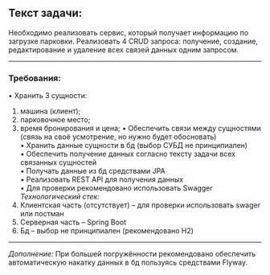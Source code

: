 ## Текст задачи:
Необходимо реализовать сервис, который получает информацию по загрузке парковки.
Реализовать 4 CRUD запроса: получение, создание, редактирование и удаление всех связей данных одним запросом.

---
### Требования:
•	Хранить 3 сущности:
1) машина (клиент);
2) парковочное место;
3) время бронирования и цена;
   •	Обеспечить связи между сущностями (связь на своё усмотрение, но нужно будет обосновать)<br>
   •	Хранить данные сущности в бд (выбор СУБД не принципиален)<br>
   •	Обеспечить получение данных согласно тексту задачи всех связанных сущностей<br>
   •	Получать данные из бд средствами JPA<br>
   •	Реализовать REST API для получения данных<br>
   •	Для проверки рекомендовано использовать Swagger<br>
   _Технологический стек:_
4) Клиентская часть (отсутствует) – для проверки использовать swager или постман
5) Серверная часть – Spring Boot
6) Бд – выбор не принципиален (рекомендовано H2)


---
_Дополнение:_
При большей погружённости рекомендовано обеспечить автоматическую накатку данных в бд пользуясь средствами Flyway.
